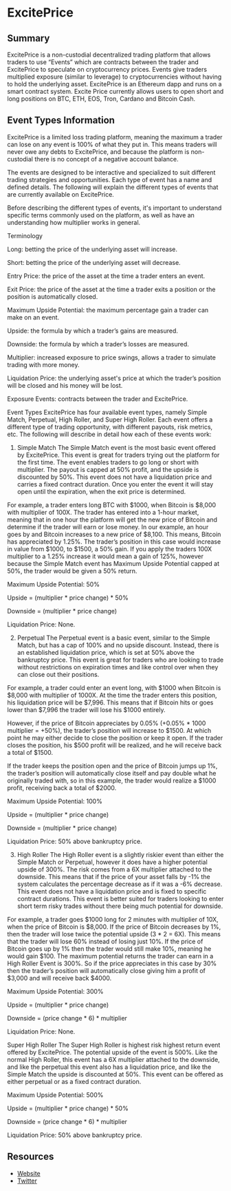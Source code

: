 # ExcitePrice

## Summary

ExcitePrice is a non-custodial decentralized trading platform that allows traders to use “Events” which are contracts between the trader and ExcitePrice to speculate on cryptocurrency prices. Events give traders multiplied exposure (similar to leverage) to cryptocurrencies without having to hold the underlying asset. ExcitePrice is an Ethereum dapp and runs on a smart contract system. Excite Price currently allows users to open short and long positions on BTC, ETH, EOS, Tron, Cardano and Bitcoin Cash.

## Event Types Information

ExcitePrice is a limited loss trading platform, meaning the maximum a trader can lose on any event is 100% of what they put in. This means traders will never owe any debts to ExcitePrice, and because the platform is non-custodial there is no concept of a negative account balance.

The events are designed to be interactive and specialized to suit different trading strategies and opportunities. Each type of event has a name and defined details. The following will explain the different types of events that are currently available on ExcitePrice.

Before describing the different types of events, it's important to understand specific terms commonly used on the platform, as well as have an understanding how multiplier works in general.

Terminology

Long: betting the price of the underlying asset will increase.

Short: betting the price of the underlying asset will decrease.

Entry Price: the price of the asset at the time a trader enters an event.

Exit Price: the price of the asset at the time a trader exits a position or the position is automatically closed.

Maximum Upside Potential: the maximum percentage gain a trader can make on an event.

Upside: the formula by which a trader’s gains are measured.

Downside: the formula by which a trader’s losses are measured.

Multiplier: increased exposure to price swings, allows a trader to simulate trading with more money.

Liquidation Price: the underlying asset's price at which the trader’s position will be closed and his money will be lost.

Exposure Events: contracts between the trader and ExcitePrice.

Event Types
ExcitePrice has four available event types, namely Simple Match, Perpetual, High Roller, and Super High Roller. Each event offers a different type of trading opportunity, with different payouts, risk metrics, etc. The following will describe in detail how each of these events work:

1. Simple Match
The Simple Match event is the most basic event offered by ExcitePrice. This event is great for traders trying out the platform for the first time. The event enables traders to go long or short with multiplier. The payout is capped at 50% profit, and the upside is discounted by 50%. This event does not have a liquidation price and carries a fixed contract duration. Once you enter the event it will stay open until the expiration, when the exit price is determined.

For example, a trader enters long BTC with $1000, when Bitcoin is $8,000 with multiplier of 100X. The trader has entered into a 1-hour market, meaning that in one hour the platform will get the new price of Bitcoin and determine if the trader will earn or lose money. In our example, an hour goes by and Bitcoin increases to a new price of $8,100. This means, Bitcoin has appreciated by 1.25%. The trader’s position in this case would increase in value from $1000, to $1500, a 50% gain. If you apply the traders 100X multiplier to a 1.25% increase it would mean a gain of 125%, however because the Simple Match event has Maximum Upside Potential capped at 50%, the trader would be given a 50% return.

Maximum Upside Potential: 50%

Upside = (multiplier * price change) * 50%

Downside = (multiplier * price change)

Liquidation Price: None.

2. Perpetual
The Perpetual event is a basic event, similar to the Simple Match, but has a cap of 100% and no upside discount. Instead, there is an established liquidation price, which is set at 50% above the bankruptcy price. This event is great for traders who are looking to trade without restrictions on expiration times and like control over when they can close out their positions.

For example, a trader could enter an event long, with $1000 when Bitcoin is $8,000 with multiplier of 1000X. At the time the trader enters this position, his liquidation price will be $7,996. This means that if Bitcoin hits or goes lower than $7,996 the trader will lose his $1000 entirely.

However, if the price of Bitcoin appreciates by 0.05% (+0.05% * 1000 multiplier = +50%), the trader’s position will increase to $1500. At which point he may either decide to close the position or keep it open. If the trader closes the position, his $500 profit will be realized, and he will receive back a total of $1500.

If the trader keeps the position open and the price of Bitcoin jumps up 1%, the trader’s position will automatically close itself and pay double what he originally traded with, so in this example, the trader would realize a $1000 profit, receiving back a total of $2000.

Maximum Upside Potential: 100%

Upside = (multiplier * price change)

Downside = (multiplier * price change)

Liquidation Price: 50% above bankruptcy price.

3. High Roller
The High Roller event is a slightly riskier event than either the Simple Match or Perpetual, however it does have a higher potential upside of 300%. The risk comes from a 6X multiplier attached to the downside. This means that if the price of your asset falls by -1% the system calculates the percentage decrease as if it was a -6% decrease. This event does not have a liquidation price and is fixed to specific contract durations. This event is better suited for traders looking to enter short term risky trades without there being much potential for downside.

For example, a trader goes $1000 long for 2 minutes with multiplier of 10X, when the price of Bitcoin is $8,000. If the price of Bitcoin decreases by 1%, then the trader will lose twice the potential upside (3 * 2 = 6X). This means that the trader will lose 60% instead of losing just 10%. If the price of Bitcoin goes up by 1% then the trader would still make 10%, meaning he would gain $100. The maximum potential returns the trader can earn in a High Roller Event is 300%. So if the price appreciates in this case by 30% then the trader’s position will automatically close giving him a profit of $3,000 and will receive back $4000.

Maximum Upside Potential: 300%

Upside = (multiplier * price change)

Downside = (price change * 6) * multiplier

Liquidation Price: None.

Super High Roller
The Super High Roller is highest risk highest return event offered by ExcitePrice. The potential upside of the event is 500%. Like the normal High Roller, this event has a 6X multiplier attached to the downside, and like the perpetual this event also has a liquidation price, and like the Simple Match the upside is discounted at 50%. This event can be offered as either perpetual or as a fixed contract duration.

Maximum Upside Potential: 500%

Upside = (multiplier * price change) * 50%

Downside = (price change * 6) * multiplier

Liquidation Price: 50% above bankruptcy price.

## Resources

* [Website](https://exciteprice.com/home)
* [Twitter](https://twitter.com/ExcitePrice)
